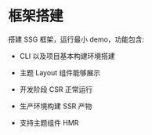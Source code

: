 # 框架搭建

搭建 SSG 框架，运行最小 demo，功能包含:

- CLI 以及项目基本构建环境搭建

- 主题 Layout 组件能够展示

- 开发阶段 CSR 正常运行

- 生产环境构建 SSR 产物

- 支持主题组件 HMR
